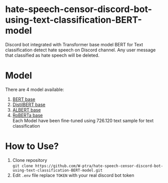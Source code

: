 # hate-speech-censor-discord-bot-using-text-classification-BERT-model
Discord bot integrated with Transformer base model BERT for Text classification detect hate speech on Discord channel. Any user message that classified as hate speech will be deleted.  
# Model  
There are 4 model available:  
1. [BERT base](https://huggingface.co/wisnu001binus/hate_speech_detection_BERTbase)
2. [DistilBERT base](https://huggingface.co/wisnu001binus/hate_speech_detection_DistilBERTbase)
3. [ALBERT base](https://huggingface.co/wisnu001binus/hate_speech_detection_ALBERTbase)
4. [RoBERTa base](https://huggingface.co/wisnu001binus/hate_speech_detection_RoBERTabase)  
Each Model have been fine-tuned using 726.120 text sample for text classification  
# How to Use?
1. Clone repository  
``git clone https://github.com/W-ptra/hate-speech-censor-discord-bot-using-text-classification-BERT-model.git``  
2. Edit ``.env`` file replace ``TOKEN`` with your real discord bot token  